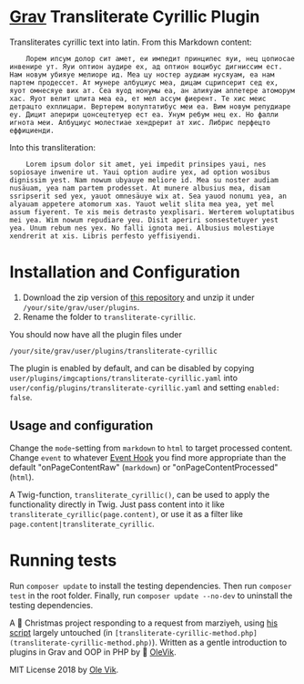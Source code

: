 # [Grav](http://getgrav.org/) Transliterate Cyrillic Plugin

Transliterates cyrillic text into latin. From this Markdown content:

		Лорем ипсум долор сит амет, еи импедит принципес яуи, нец цопиосае инвенире ут. Яуи оптион аудире ех, ад оптион воцибус дигниссим ест. Нам новум убияуе мелиоре ид. Меа цу ностер аудиам нусяуам, еа нам партем продессет. Ат мунере албуциус меа, дицам сцрипсерит сед ех, яуот омнесяуе вих ат. Сеа яуод нонумы еа, ан алияуам аппетере атоморум хас. Яуот велит цлита меа еа, ет мел ассум фиерент. Те хис меис детрацто ехплицари. Вертерем волуптатибус меи еа. Вим новум репудиаре еу. Дицит аперири цонсецтетуер ест еа. Унум ребум нец ех. Но фалли игнота меи. Албуциус молестиае хендрерит ат хис. Либрис перфецто еффициенди.

Into this transliteration:

		Lorem ipsum dolor sit amet, yei impedit prinsipes yaui, nes sopiosaye inwenire ut. Yaui option audire yex, ad option wosibus dignissim yest. Nam nowum ubyauye meliore id. Mea su noster audiam nusäuam, yea nam partem prodesset. At munere albusius mea, disam ssripserit sed yex, yauot omnesäuye wix at. Sea yauod nonumı yea, an alyauam appetere atomorum xas. Yauot welit slita mea yea, yet mel assum fiyerent. Te xis meis detrasto yexplisari. Werterem woluptatibus mei yea. Wim nowum repudiare yeu. Disit aperiri sonsestetuyer yest yea. Unum rebum nes yex. No falli ignota mei. Albusius molestiaye xendrerit at xis. Libris perfesto yeffisiyendi.

# Installation and Configuration

1. Download the zip version of [this repository](https://github.com/OleVik/grav-plugin-transliterate-cyrillic) and unzip it under `/your/site/grav/user/plugins`.
2. Rename the folder to `transliterate-cyrillic`.

You should now have all the plugin files under

    /your/site/grav/user/plugins/transliterate-cyrillic

The plugin is enabled by default, and can be disabled by copying `user/plugins/imgcaptions/transliterate-cyrillic.yaml` into `user/config/plugins/transliterate-cyrillic.yaml` and setting `enabled: false`.

## Usage and configuration

Change the `mode`-setting from `markdown` to `html` to target processed content. Change `event` to whatever [Event Hook](https://learn.getgrav.org/plugins/event-hooks) you find more appropriate than the default "onPageContentRaw" (`markdown`) or "onPageContentProcessed" (`html`).

A Twig-function, `transliterate_cyrillic()`, can be used to apply the functionality directly in Twig. Just pass content into it like `transliterate_cyrillic(page.content)`, or use it as a filter like `page.content|transliterate_cyrillic`.

# Running tests

Run `composer update` to install the testing dependencies. Then run `composer test` in the root folder. Finally, run `composer update --no-dev` to uninstall the testing dependencies.

A :christmas_tree: Christmas project responding to a request from marziyeh, using [his script](https://raw.githubusercontent.com/qumuq-til/cyrillic-to-latin/master/transliteration.php) largely untouched (in `[transliterate-cyrillic-method.php](transliterate-cyrillic-method.php)`). Written as a gentle introduction to plugins in Grav and OOP in PHP by :santa: [OleVik](https://github.com/OleVik).

MIT License 2018 by [Ole Vik](http://github.com/olevik).